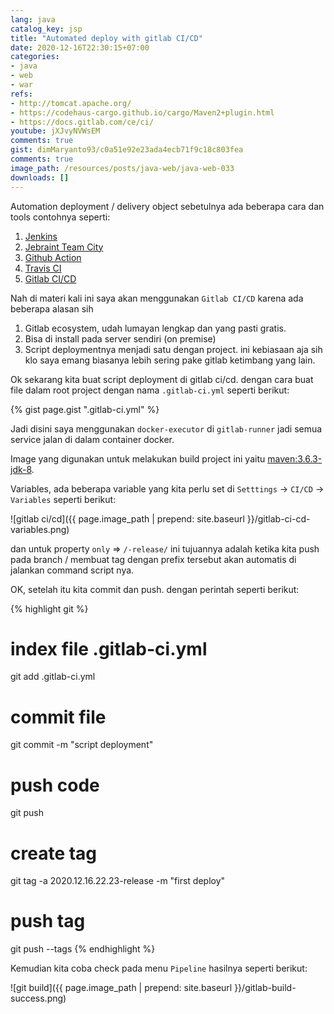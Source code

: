 ```yaml
---
lang: java
catalog_key: jsp
title: "Automated deploy with gitlab CI/CD"
date: 2020-12-16T22:30:15+07:00
categories:
- java
- web
- war
refs: 
- http://tomcat.apache.org/
- https://codehaus-cargo.github.io/cargo/Maven2+plugin.html
- https://docs.gitlab.com/ce/ci/
youtube: jXJvyNVWsEM
comments: true
gist: dimMaryanto93/c0a51e92e23ada4ecb71f9c18c803fea
comments: true
image_path: /resources/posts/java-web/java-web-033
downloads: []
---
```


Automation deployment / delivery object sebetulnya ada beberapa cara dan tools contohnya seperti:

1. [Jenkins](https://www.jenkins.io/)
2. [Jebraint Team City](https://www.jetbrains.com/teamcity/)
3. [Github Action](https://github.com/features/actions)
4. [Travis CI](https://travis-ci.org/)
5. [Gitlab CI/CD](https://docs.gitlab.com/ce/ci/)

<!--more-->

Nah di materi kali ini saya akan menggunakan `Gitlab CI/CD` karena ada beberapa alasan sih

1. Gitlab ecosystem, udah lumayan lengkap dan yang pasti gratis.
2. Bisa di install pada server sendiri (on premise)
3. Script deploymentnya menjadi satu dengan project. ini kebiasaan aja sih klo saya emang biasanya lebih sering pake gitlab ketimbang yang lain.

Ok sekarang kita buat script deployment di gitlab ci/cd. dengan cara buat file dalam root project dengan nama `.gitlab-ci.yml` seperti berikut:

{% gist page.gist ".gitlab-ci.yml" %}

Jadi disini saya menggunakan `docker-executor` di `gitlab-runner` jadi semua service jalan di dalam container docker. 

Image yang digunakan untuk melakukan build project ini yaitu [maven:3.6.3-jdk-8](https://hub.docker.com/_/maven).

Variables, ada beberapa variable yang kita perlu set di `Setttings` -> `CI/CD` ->` Variables` seperti berikut:

![gitlab ci/cd]({{ page.image_path | prepend: site.baseurl }}/gitlab-ci-cd-variables.png)

dan untuk property `only` => `/-release/` ini tujuannya adalah ketika kita push pada branch / membuat tag dengan prefix tersebut akan automatis di jalankan command script nya.

OK, setelah itu kita commit dan push. dengan perintah seperti berikut:

{% highlight git %}
# index file .gitlab-ci.yml
git add .gitlab-ci.yml

# commit file
git commit -m "script deployment"

# push code
git push 

# create tag 
git tag -a 2020.12.16.22.23-release -m "first deploy"

# push tag
git push --tags
{% endhighlight %}

Kemudian kita coba check pada menu `Pipeline` hasilnya seperti berikut:

![git build]({{ page.image_path | prepend: site.baseurl }}/gitlab-build-success.png)
